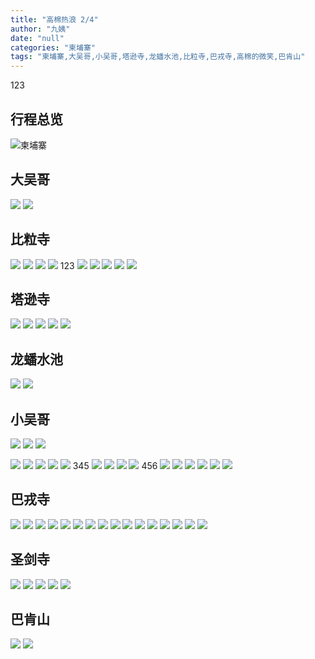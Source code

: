 ```yaml
---
title: "高棉热浪 2/4"
author: "九姨"
date: "null"
categories: "柬埔寨"
tags: "柬埔寨,大吴哥,小吴哥,塔逊寺,龙蟠水池,比粒寺,巴戎寺,高棉的微笑,巴肯山"
---
```


123

## 行程总览

![柬埔寨](images/cambodia.jpg)

## 大吴哥

![](images/20190505_142545.jpg) ![](images/20190505_160437.jpg) 

## 比粒寺

![](images/20190505_162109.jpg) ![](images/20190505_162121.jpg) ![](images/20190505_163054.jpg) ![](images/P1040685.jpg) 
123
![](images/P1040689.jpg) ![](images/P1040690.jpg) ![](images/P1040694.jpg) ![](images/P1040702.jpg) ![](images/P1040703.jpg) 

## 塔逊寺

![](images/P1040705.jpg) ![](images/P1040708.jpg) ![](images/P1040713.jpg) ![](images/P1040714.jpg) ![](images/P1040717.jpg) 

## 龙蟠水池

![](images/P1040719.jpg) ![](images/P1040721.jpg) 

## 小吴哥

![](images/P1040722.jpg) ![](images/P1040725.jpg) ![](images/P1040739.jpg) 



![](images/P1040742.jpg) ![](images/P1040751.jpg) ![](images/P1040752.jpg) ![](images/P1040753.jpg) ![](images/P1040754.jpg) 
345
![](images/P1040755.jpg) ![](images/P1040758.jpg) ![](images/P1040762.jpg) ![](images/P1040766.jpg) 
456
![](images/P1040768.jpg) ![](images/P1040776.jpg) ![](images/P1040777.jpg) ![](images/P1040782.jpg) ![](images/P1040783.jpg) ![](images/P1040794.jpg) 

## 巴戎寺

![](images/P1040797-1.jpg) ![](images/P1040800.jpg) ![](images/P1040801.jpg) ![](images/P1040803.jpg) ![](images/P1040807_meitu_1.jpg) ![](images/P1040810.jpg) ![](images/P1040811.jpg) ![](images/P1040812.jpg) ![](images/P1040821.jpg) ![](images/P1040823.jpg) ![](images/P1040824.jpg) ![](images/P1040825.jpg) ![](images/P1040826.jpg) ![](images/P1040827.jpg) ![](images/P1040835.jpg) ![](images/P1040836.jpg) 

## 圣剑寺

![](images/P1040841.jpg) ![](images/P1040843.jpg) ![](images/P1040844.jpg) ![](images/P1040846.jpg) ![](images/P1040854.jpg) 

## 巴肯山

![](images/P1040860.jpg) ![](images/P1040861.jpg)
